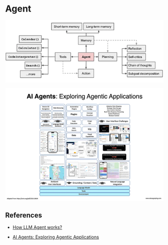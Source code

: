 # Agent

![alt text](image-4.png)

![alt text](image-5.png)

## References

- [How LLM Agent works?](https://medium.com/@plthiyagu/how-llm-agent-works-e4301e979f17)

- [AI Agents: Exploring Agentic Applications](https://medium.com/@cobusgreyling/ai-agents-exploring-agentic-applications-cbb4512b61e4)